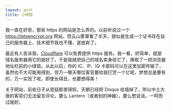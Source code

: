 ```yaml
---
layout: post
title: 小绿锁
---
```


我一直在好奇，那些 https 的网站是怎么弄的。以前听说过一个 https://letsencrypt.org 网站，但云山雾罩看了半天，貌似是生成一个证书存在自己的服务器上，技术细节我也不懂，遂放弃了。

最近有人告诉我，[Cloudflare](https://www.cloudflare.com) 可以免费提供 https 服务。我一看，好简单，就是域名服务器用它的就好了。于是我就把自己的域名卖身给它了，换取了一把浏览器地址栏前的小绿锁。从此以后，你的 IC、IP、IQ 卡密码可以在这里加密传输了，虽然也不大可能用得到，但万一哪天哪位客官要给我打赏一个亿呢，梦想总是要有的，万一实现了呢，即使长得丑，也要想得美！

关于网站，前些日子从思喆那里得知，天朝已经把 Disqus 给墙掉了，所以中土大唐的客官们无法留言评论，要么 Lantern（或者别的神器），要么憋说话，一呵而过就好。
